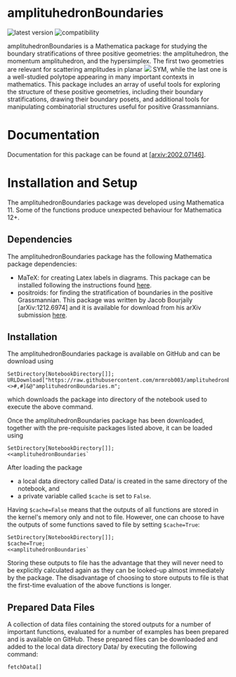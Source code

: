 # amplituhedronBoundaries

![latest version](https://img.shields.io/badge/version-1.0.1-blue.svg)
![compatibility](https://img.shields.io/badge/Mathematica-11.x-Red.svg)

amplituhedronBoundaries is a Mathematica package for studying the boundary stratifications of three positive geometries: the amplituhedron, the momentum amplituhedron, and the hypersimplex. The first two geometries are relevant for scattering amplitudes in planar <img src="https://render.githubusercontent.com/render/math?math=\mathcal{N}=4"> SYM, while the last one is a well-studied polytope appearing in many important contexts in mathematics. This package includes an array of useful tools for exploring the structure of these positive geometries, including their boundary stratifications, drawing their boundary posets, and additional tools for manipulating combinatorial structures useful for positive Grassmannians.

# Documentation

Documentation for this package can be found at [[arxiv:2002.07146]](https://arxiv.org/abs/2002.07146).

# Installation and Setup

The amplituhedronBoundaries package was developed using Mathematica 11. Some of the functions produce unexpected behaviour for Mathematica 12+.

## Dependencies
The amplituhedronBoundaries package has the following Mathematica package dependencies:
- MaTeX: for creating Latex labels in diagrams. This package can be installed following the instructions found [here](https://github.com/szhorvat/MaTeX).
- positroids: for finding the stratification of boundaries in the positive Grassmannian. This package was written by Jacob Bourjaily [arXiv:1212.6974] and it is available for download from his arXiv submission [here](https://arxiv.org/e-print/1212.6974).

## Installation
The amplituhedronBoundaries package is available on GitHub and can be download using
```
SetDirectory[NotebookDirectory[]];
URLDownload["https://raw.githubusercontent.com/mrmrob003/amplituhedronBoundaries/master/"<>#,#]&@"amplituhedronBoundaries.m";
 ```
which downloads the package into directory of the notebook used to execute the above command. 

Once the amplituhedronBoundaries package has been downloaded, together with the pre-requisite packages listed above, it can be loaded using
```
SetDirectory[NotebookDirectory[]];
<<amplituhedronBoundaries`
```

After loading the package
- a local data directory called Data/ is created in the same directory of the notebook, and
- a private variable called `$cache` is set to `False`.

Having `$cache=False` means that the outputs of all functions are stored in the kernel's memory only and not to file. However, one can choose to have the outputs of some functions saved to file by setting `$cache=True`:
```
SetDirectory[NotebookDirectory[]];
$cache=True;
<<amplituhedronBoundaries`
```

Storing these outputs to file has the advantage that they will never need to be explicitly calculated again as they can be looked-up  almost immediately by the package. The disadvantage of choosing to store outputs to file is that the first-time evaluation of the above functions is longer.

## Prepared Data Files
A collection of data files containing the stored outputs for a number of important functions, evaluated for a number of examples has been prepared and is available on GitHub. These prepared files can be downloaded and added to the local data directory Data/ by executing the following command:
```
fetchData[]
```
